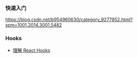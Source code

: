 ### 快速入门

https://blog.csdn.net/b954960630/category_9277952.html?spm=1001.2014.3001.5482

### Hooks

- [理解 React Hooks](https://zhuanlan.zhihu.com/p/347136271)
